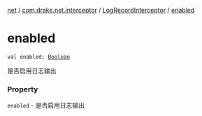 [net](../../index.md) / [com.drake.net.interceptor](../index.md) / [LogRecordInterceptor](index.md) / [enabled](./enabled.md)

# enabled

`val enabled: `[`Boolean`](https://kotlinlang.org/api/latest/jvm/stdlib/kotlin/-boolean/index.html)

是否启用日志输出

### Property

`enabled` - 是否启用日志输出